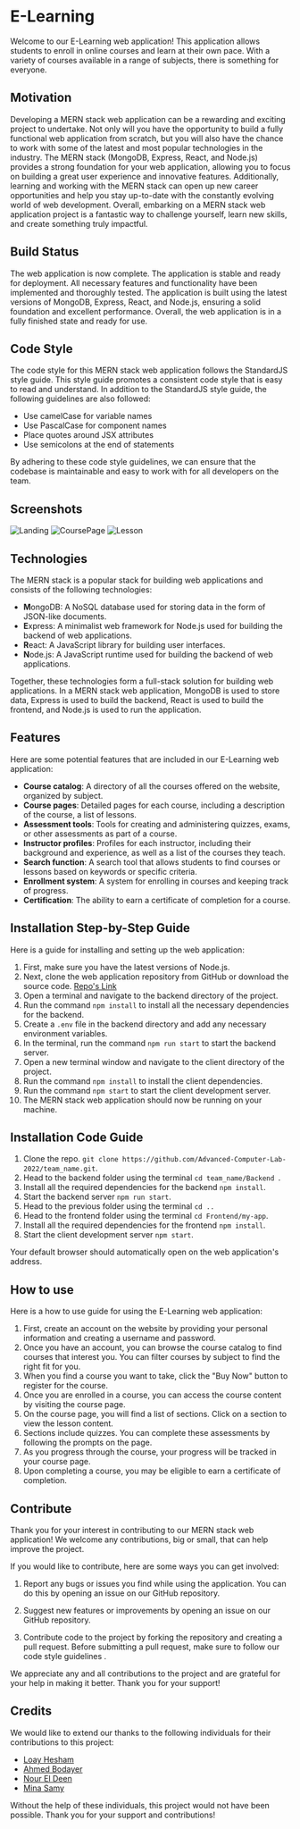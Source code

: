 
# E-Learning
  Welcome to our E-Learning web application! This application allows students to enroll in online courses and learn at their own pace. With a variety of courses available in a range of subjects, there is something for everyone.
  
## Motivation
Developing a MERN stack web application can be a rewarding and exciting project to undertake. Not only will you have the opportunity to build a fully functional web application from scratch, but you will also have the chance to work with some of the latest and most popular technologies in the industry. The MERN stack (MongoDB, Express, React, and Node.js) provides a strong foundation for your web application, allowing you to focus on building a great user experience and innovative features. Additionally, learning and working with the MERN stack can open up new career opportunities and help you stay up-to-date with the constantly evolving world of web development. Overall, embarking on a MERN stack web application project is a fantastic way to challenge yourself, learn new skills, and create something truly impactful.
  
## Build Status
The web application is now complete. The application is stable and ready for deployment. All necessary features and functionality have been implemented and thoroughly tested. The application is built using the latest versions of MongoDB, Express, React, and Node.js, ensuring a solid foundation and excellent performance. Overall, the web application is in a fully finished state and ready for use.
  
## Code Style
The code style for this MERN stack web application follows the StandardJS style guide. This style guide promotes a consistent code style that is easy to read and understand. In addition to the StandardJS style guide, the following guidelines are also followed:

 - Use camelCase for variable names
 - Use PascalCase for component names
 - Place quotes around JSX attributes
 - Use semicolons at the end of statements

By adhering to these code style guidelines, we can ensure that the codebase is maintainable and easy to work with for all developers on the team.

## Screenshots


![Landing](https://user-images.githubusercontent.com/47356106/210193114-3553eee8-5f41-4c75-9ae9-42c452511fe6.png)
![CoursePage](https://user-images.githubusercontent.com/47356106/210193156-ae885161-3b48-4a87-aa68-1841f13460e9.png)
![Lesson](https://user-images.githubusercontent.com/47356106/210193058-07d752e2-876c-420e-b598-5ae154185e9d.png)



## Technologies
The MERN stack is a popular stack for building web applications and consists of the following technologies:

-   **M**ongoDB: A NoSQL database used for storing data in the form of JSON-like documents.
-   **E**xpress: A minimalist web framework for Node.js used for building the backend of web applications.
-   **R**eact: A JavaScript library for building user interfaces.
-   **N**ode.js: A JavaScript runtime used for building the backend of web applications.

Together, these technologies form a full-stack solution for building web applications. In a MERN stack web application, MongoDB is used to store data, Express is used to build the backend, React is used to build the frontend, and Node.js is used to run the application.

## Features
Here are some potential features that are included in our E-Learning web application:

-   **Course catalog**: A directory of all the courses offered on the website, organized by subject.
-   **Course pages**: Detailed pages for each course, including a description of the course, a list of lessons.
-   **Assessment tools**: Tools for creating and administering quizzes, exams, or other assessments as part of a course.
-   **Instructor profiles**: Profiles for each instructor, including their background and experience, as well as a list of the courses they teach.
-   **Search function**: A search tool that allows students to find courses or lessons based on keywords or specific criteria.
-   **Enrollment system**: A system for enrolling in courses and keeping track of progress.
-   **Certification**: The ability to earn a certificate of completion for a course.

## Installation Step-by-Step Guide
Here is a guide for installing and setting up the web application:

1.  First, make sure you have the latest versions of Node.js.
2.  Next, clone the web application repository from GitHub or download the source code. [Repo's Link](https://github.com/Advanced-Computer-Lab-2022/team_name.git)
3.  Open a terminal and navigate to the backend directory of the project.
4.  Run the command `npm install` to install all the necessary dependencies for the backend.
5.  Create a `.env` file in the backend directory and add any necessary environment variables.
6.  In the terminal, run the command `npm run start` to start the backend server.
7.  Open a new terminal window and navigate to the client directory of the project.
8.  Run the command `npm install` to install the client dependencies.
9.  Run the command `npm start` to start the client development server.
10.  The MERN stack web application should now be running on your machine.

## Installation Code Guide
1. Clone the repo. `git clone https://github.com/Advanced-Computer-Lab-2022/team_name.git`.
2. Head to the backend folder using the terminal `cd team_name/Backend `.
3. Install all the required dependencies for the backend `npm install`.
4. Start the backend server `npm run start`.
5. Head to the previous folder using the terminal `cd ..`
6. Head to the frontend folder using the terminal `cd Frontend/my-app`.
7. Install all the required dependencies for the frontend `npm install`.
8. Start the client development server `npm start`.

Your default browser should automatically open on the web application's address.

## How to use
Here is a how to use guide for using the E-Learning web application:

1.  First, create an account on the website by providing your personal information and creating a username and password.
2.  Once you have an account, you can browse the course catalog to find courses that interest you. You can filter courses by subject to find the right fit for you.
3.  When you find a course you want to take, click the "Buy Now" button to register for the course.
4.  Once you are enrolled in a course, you can access the course content by visiting the course page.
5.  On the course page, you will find a list of sections. Click on a section to view the lesson content.
6.  Sections include quizzes. You can complete these assessments by following the prompts on the page.
7.  As you progress through the course, your progress will be tracked in your course page.
8.  Upon completing a course, you may be eligible to earn a certificate of completion. 

## Contribute
Thank you for your interest in contributing to our MERN stack web application! We welcome any contributions, big or small, that can help improve the project.

If you would like to contribute, here are some ways you can get involved:

1.  Report any bugs or issues you find while using the application. You can do this by opening an issue on our GitHub repository.
    
2.  Suggest new features or improvements by opening an issue on our GitHub repository.
    
3.  Contribute code to the project by forking the repository and creating a pull request. Before submitting a pull request, make sure to follow our code style guidelines .
 
We appreciate any and all contributions to the project and are grateful for your help in making it better. Thank you for your support!

## Credits

We would like to extend our thanks to the following individuals for their contributions to this project:

-   [Loay Hesham](https://github.com/LoayHesham0) 
-   [Ahmed Bodayer](https://github.com/AhmadBodayr) 
-   [Nour El Deen](https://github.com/nouraldeenm0) 
-   [Mina Samy](https://github.com/minasamy9090) 

Without the help of these individuals, this project would not have been possible. Thank you for your support and contributions!
